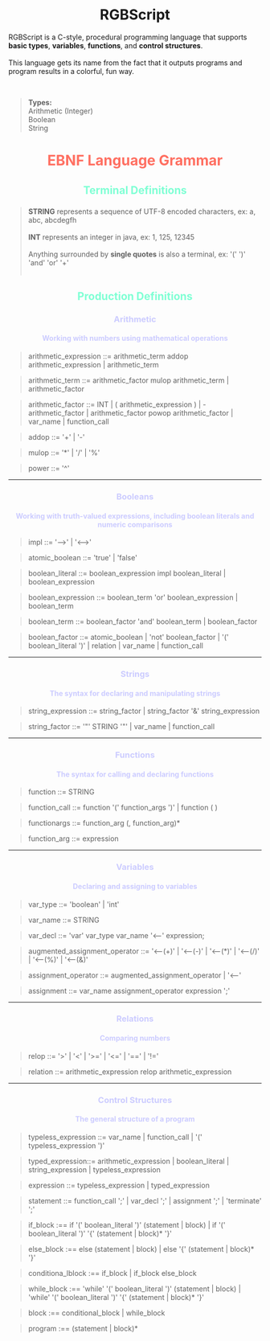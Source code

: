 # <center> RGBScript

RGBScript is a C-style, procedural programming language that supports **basic types**, **variables**, **functions**, and **control structures**.
<br><br>This language gets its name from the fact that it outputs programs and program results in a colorful, fun way.

<br>

>**Types:**
<br>Arithmetic (Integer)
<br>Boolean
<br>String


# <center> <p style="color:#FF6F61">EBNF Language Grammar 


## <center> <p style="color:#7fffd4">Terminal Definitions
>**STRING** represents a sequence of UTF-8 encoded characters, ex: a, abc, abcdegfh
<br><br>
**INT** represents an integer in java, ex: 1, 125, 12345
<br><br>
Anything surrounded by **single quotes** is also a terminal, ex: '(' ')' 'and' 'or' '+'
<br><br>


## <center> <p style="color:#7fffd4">Production Definitions



### <center> <p style="color:#CCCCFF"> Arithmetic
#### <center> <p style="color:#CCCCFF">Working with numbers using mathematical operations


>arithmetic_expression ::= arithmetic_term addop arithmetic_expression
    | arithmetic_term


>arithmetic_term ::= arithmetic_factor mulop arithmetic_term
    | arithmetic_factor


>arithmetic_factor ::= INT
    | ( arithmetic_expression )
    | - arithmetic_factor
    | arithmetic_factor powop arithmetic_factor
    | var_name
    | function_call


>addop ::= '+'
    | '-'


>mulop ::= '*'
    | '/'
    | '%'


>power ::= '^'



---

### <center> <p style="color:#CCCCFF">Booleans
#### <center> <p style="color:#CCCCFF">Working with truth-valued expressions, including boolean literals and numeric comparisons


>impl ::= '-->'
    | '<-->'


>atomic_boolean ::= 'true'
    | 'false'


>boolean_literal ::= boolean_expression impl boolean_literal
    | boolean_expression


>boolean_expression ::= boolean_term 'or' boolean_expression
    | boolean_term


>boolean_term ::= boolean_factor 'and' boolean_term
    | boolean_factor


>boolean_factor ::= atomic_boolean
    | 'not' boolean_factor
    | '(' boolean_literal ')'
    | relation
    | var_name
    | function_call



---
### <center> <p style="color:#CCCCFF">Strings
#### <center> <p style="color:#CCCCFF">The syntax for declaring and manipulating strings


>string_expression ::= string_factor
    | string_factor '&' string_expression


>string_factor ::= '"' STRING '"'
    | var_name
    | function_call


---

### <center> <p style="color:#CCCCFF">Functions
#### <center> <p style="color:#CCCCFF">The syntax for calling and declaring functions
>function ::= STRING


>function_call ::= function '(' function_args ')'
    | function ( )


>functionargs ::= function_arg (, function_arg)*


>function_arg ::= expression



---

### <center> <p style="color:#CCCCFF">Variables
#### <center> <p style="color:#CCCCFF">Declaring and assigning to variables

>var_type ::= 'boolean'
    | 'int'


>var_name ::= STRING


>var_decl ::= 'var' var_type var_name '<--' expression;


>augmented_assignment_operator ::= '<--(+)'
    | '<--(-)'
    | '<--(*)'
    | '<--(/)'
    | '<--(%)'
    | '<--(&)'

>assignment_operator ::= augmented_assignment_operator
    | '<--'




>assignment ::= var_name assignment_operator expression ';'




---
### <center> <p style="color:#CCCCFF">Relations
#### <center> <p style="color:#CCCCFF">Comparing numbers

>relop ::= '>'
    | '<'
    | '>='
    | '<='
    | '=='
    | '!='


>relation ::= arithmetic_expression relop arithmetic_expression


---
### <center> <p style="color:#CCCCFF">Control Structures
#### <center> <p style="color:#CCCCFF">The general structure of a program


>typeless_expression ::= var_name
    | function_call
    | '(' typeless_expression ')'

>typed_expression::= arithmetic_expression
    | boolean_literal
    | string_expression
    | typeless_expression

>expression ::= typeless_expression
    | typed_expression


>statement ::= function_call ';'
    | var_decl ';'
    | assignment ';'
>   | 'terminate' ';'


>if_block :== if '(' boolean_literal ')' (statement | block)
    | if '(' boolean_literal ')' '{' (statement | block)* '}'


>else_block :== else (statement | block)
    | else '{' (statement | block)* '}'


>conditiona_lblock :== if_block
    | if_block else_block


>while_block :== 'while' '(' boolean_literal ')' (statement | block)
    | 'while' '(' boolean_literal ')' '{' (statement | block)* '}'


>block :== conditional_block
    | while_block


>program :== (statement | block)*